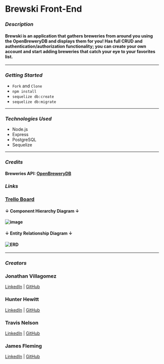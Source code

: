 # Brewski Front-End

### **_Description_**

#### Brewski is an application that gathers breweries from around you using the OpenBreweryDB and displays them for you! Has full CRUD and authentication/authorization functionality; you can create your own account and start adding breweries that catch your eye to your favorites list.

---

### **_Getting Started_**

- `Fork` and `Clone`
- `npm install`
- `sequelize db:create`
- `sequelize db:migrate`

---

### **_Technologies Used_**

- Node.js
- Express
- PostgreSQL
- Sequelize

---

### **_Credits_**

#### Breweries API: [OpenBreweryDB](https://www.openbrewerydb.org/)

### **_Links_**

### [Trello Board](https://trello.com/b/IjF3jDqB/brewski-planner)

#### **↓ Component Hierarchy Diagram ↓**

#### ![image](https://i.imgur.com/PWi36xs.png)

#### **↓ Entity Relationship Diagram ↓**

#### ![ERD](https://i.imgur.com/7V8OQoH.png)

---

### **_Creators_**

### Jonathan Villagomez

[LinkedIn](https://www.linkedin.com/in/jonathanvillagomezhernandez/) |
[GitHub](https://github.com/VillagomezHJonathan)

### Hunter Hewitt

[LinkedIn](https://www.linkedin.com/in/hunterhewitt/) |
[GitHub](https://github.com/HunterHewitt1)

### Travis Nelson

[LinkedIn](https://www.linkedin.com/in/travis-nelson91/) |
[GitHub](https://github.com/tnel91)

### James Fleming

[LinkedIn](https://www.linkedin.com/in/james--fleming/) |
[GitHub](https://github.com/James-fleming394)

